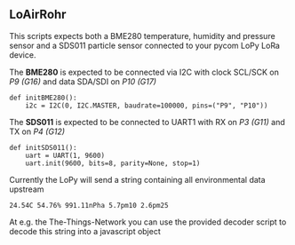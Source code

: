 ## LoAirRohr

This scripts expects both a BME280 temperature, humidity and pressure sensor and a SDS011 particle sensor
connected to your pycom LoPy LoRa device.

The **BME280** is expected to be connected via I2C with clock SCL/SCK on *P9 (G16)* and data SDA/SDI on *P10 (G17)*
````
def initBME280():
    i2c = I2C(0, I2C.MASTER, baudrate=100000, pins=("P9", "P10"))
````

The **SDS011** is expected to be connected to UART1 with RX on *P3 (G11)* and TX on *P4 (G12)*
````
def initSDS011():
    uart = UART(1, 9600)
    uart.init(9600, bits=8, parity=None, stop=1)
````

Currently the LoPy will send a string containing all environmental data upstream
````
24.54C 54.76% 991.11nPha 5.7pm10 2.6pm25
````

At e.g. the The-Things-Network you can use the provided decoder script to decode this string into a javascript object 
